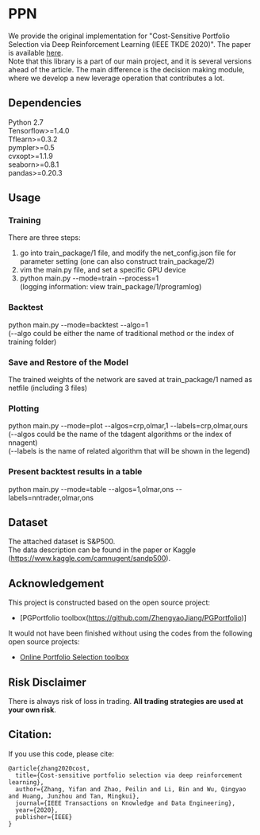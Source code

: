 # PPN
We provide the original implementation for "Cost-Sensitive Portfolio Selection via Deep Reinforcement Learning (IEEE TKDE 2020)".
The paper is available [here](https://arxiv.org/pdf/2003.03051.pdf).\
Note that this library is a part of our main project, and it is several versions ahead of the article. The main difference is the decision making module, where we develop a new leverage operation that contributes a lot.


## Dependencies
Python 2.7\
Tensorflow>=1.4.0\
Tflearn>=0.3.2\
pympler>=0.5\
cvxopt>=1.1.9\
seaborn>=0.8.1\
pandas>=0.20.3


## Usage
### Training
There are three steps:
1. go into train_package/1 file, and modify the net_config.json file for parameter setting (one can also construct train_package/2)
2. vim the main.py file, and set a specific GPU device
3. python main.py --mode=train --process=1\
(logging information: view train_package/1/programlog)

### Backtest
python main.py --mode=backtest --algo=1 \
(--algo could be either the name of traditional method or the index of training folder)

### Save and Restore of the Model
The trained weights of the network are saved at train_package/1 named as netfile (including 3 files)

### Plotting
python main.py --mode=plot --algos=crp,olmar,1 --labels=crp,olmar,ours\
(--algos could be the name of the tdagent algorithms or the index of nnagent)\
(--labels is the name of related algorithm that will be shown in the legend)

### Present backtest results in a table
python main.py --mode=table --algos=1,olmar,ons --labels=nntrader,olmar,ons


## Dataset
The attached dataset is S&P500.\
The data description can be found in the paper or Kaggle (https://www.kaggle.com/camnugent/sandp500).


## Acknowledgement
This project is constructed based on the open source project:
* [PGPortfolio toolbox(https://github.com/ZhengyaoJiang/PGPortfolio)]

It would not have been finished without using the codes from the following open source projects:
* [Online Portfolio Selection toolbox](https://github.com/OLPS/OLPS)
 
## Risk Disclaimer
There is always risk of loss in trading. **All trading strategies are used at your own risk**.

## Citation:
If you use this code, please cite:
```
@article{zhang2020cost,
  title={Cost-sensitive portfolio selection via deep reinforcement learning},
  author={Zhang, Yifan and Zhao, Peilin and Li, Bin and Wu, Qingyao and Huang, Junzhou and Tan, Mingkui},
  journal={IEEE Transactions on Knowledge and Data Engineering},
  year={2020},
  publisher={IEEE}
}  
```
